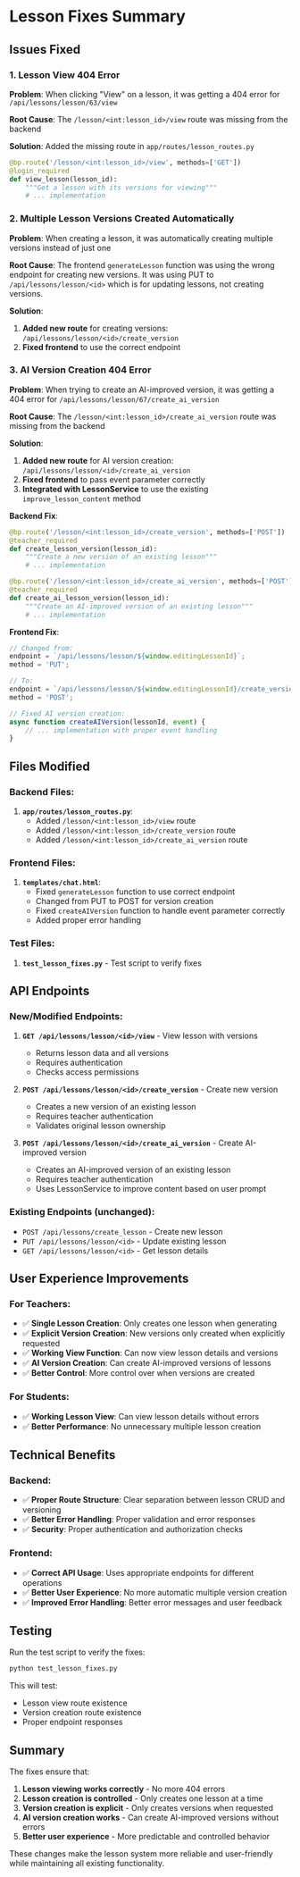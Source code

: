 # Lesson Fixes Summary

## Issues Fixed

### 1. **Lesson View 404 Error**
**Problem**: When clicking "View" on a lesson, it was getting a 404 error for `/api/lessons/lesson/63/view`

**Root Cause**: The `/lesson/<int:lesson_id>/view` route was missing from the backend

**Solution**: Added the missing route in `app/routes/lesson_routes.py`
```python
@bp.route('/lesson/<int:lesson_id>/view', methods=['GET'])
@login_required
def view_lesson(lesson_id):
    """Get a lesson with its versions for viewing"""
    # ... implementation
```

### 2. **Multiple Lesson Versions Created Automatically**
**Problem**: When creating a lesson, it was automatically creating multiple versions instead of just one

**Root Cause**: The frontend `generateLesson` function was using the wrong endpoint for creating new versions. It was using PUT to `/api/lessons/lesson/<id>` which is for updating lessons, not creating versions.

**Solution**: 
1. **Added new route** for creating versions: `/api/lessons/lesson/<id>/create_version`
2. **Fixed frontend** to use the correct endpoint

### 3. **AI Version Creation 404 Error**
**Problem**: When trying to create an AI-improved version, it was getting a 404 error for `/api/lessons/lesson/67/create_ai_version`

**Root Cause**: The `/lesson/<int:lesson_id>/create_ai_version` route was missing from the backend

**Solution**: 
1. **Added new route** for AI version creation: `/api/lessons/lesson/<id>/create_ai_version`
2. **Fixed frontend** to pass event parameter correctly
3. **Integrated with LessonService** to use the existing `improve_lesson_content` method

**Backend Fix**:
```python
@bp.route('/lesson/<int:lesson_id>/create_version', methods=['POST'])
@teacher_required
def create_lesson_version(lesson_id):
    """Create a new version of an existing lesson"""
    # ... implementation

@bp.route('/lesson/<int:lesson_id>/create_ai_version', methods=['POST'])
@teacher_required
def create_ai_lesson_version(lesson_id):
    """Create an AI-improved version of an existing lesson"""
    # ... implementation
```

**Frontend Fix**:
```javascript
// Changed from:
endpoint = `/api/lessons/lesson/${window.editingLessonId}`;
method = 'PUT';

// To:
endpoint = `/api/lessons/lesson/${window.editingLessonId}/create_version`;
method = 'POST';

// Fixed AI version creation:
async function createAIVersion(lessonId, event) {
    // ... implementation with proper event handling
}
```

## Files Modified

### Backend Files:
1. **`app/routes/lesson_routes.py`**:
   - Added `/lesson/<int:lesson_id>/view` route
   - Added `/lesson/<int:lesson_id>/create_version` route
   - Added `/lesson/<int:lesson_id>/create_ai_version` route

### Frontend Files:
1. **`templates/chat.html`**:
   - Fixed `generateLesson` function to use correct endpoint
   - Changed from PUT to POST for version creation
   - Fixed `createAIVersion` function to handle event parameter correctly
   - Added proper error handling

### Test Files:
1. **`test_lesson_fixes.py`** - Test script to verify fixes

## API Endpoints

### New/Modified Endpoints:

1. **`GET /api/lessons/lesson/<id>/view`** - View lesson with versions
   - Returns lesson data and all versions
   - Requires authentication
   - Checks access permissions

2. **`POST /api/lessons/lesson/<id>/create_version`** - Create new version
   - Creates a new version of an existing lesson
   - Requires teacher authentication
   - Validates original lesson ownership

3. **`POST /api/lessons/lesson/<id>/create_ai_version`** - Create AI-improved version
   - Creates an AI-improved version of an existing lesson
   - Requires teacher authentication
   - Uses LessonService to improve content based on user prompt

### Existing Endpoints (unchanged):
- `POST /api/lessons/create_lesson` - Create new lesson
- `PUT /api/lessons/lesson/<id>` - Update existing lesson
- `GET /api/lessons/lesson/<id>` - Get lesson details

## User Experience Improvements

### For Teachers:
- ✅ **Single Lesson Creation**: Only creates one lesson when generating
- ✅ **Explicit Version Creation**: New versions only created when explicitly requested
- ✅ **Working View Function**: Can now view lesson details and versions
- ✅ **AI Version Creation**: Can create AI-improved versions of lessons
- ✅ **Better Control**: More control over when versions are created

### For Students:
- ✅ **Working Lesson View**: Can view lesson details without errors
- ✅ **Better Performance**: No unnecessary multiple lesson creation

## Technical Benefits

### Backend:
- ✅ **Proper Route Structure**: Clear separation between lesson CRUD and versioning
- ✅ **Better Error Handling**: Proper validation and error responses
- ✅ **Security**: Proper authentication and authorization checks

### Frontend:
- ✅ **Correct API Usage**: Uses appropriate endpoints for different operations
- ✅ **Better User Experience**: No more automatic multiple version creation
- ✅ **Improved Error Handling**: Better error messages and user feedback

## Testing

Run the test script to verify the fixes:
```bash
python test_lesson_fixes.py
```

This will test:
- Lesson view route existence
- Version creation route existence
- Proper endpoint responses

## Summary

The fixes ensure that:
1. **Lesson viewing works correctly** - No more 404 errors
2. **Lesson creation is controlled** - Only creates one lesson at a time
3. **Version creation is explicit** - Only creates versions when requested
4. **AI version creation works** - Can create AI-improved versions without errors
5. **Better user experience** - More predictable and controlled behavior

These changes make the lesson system more reliable and user-friendly while maintaining all existing functionality. 